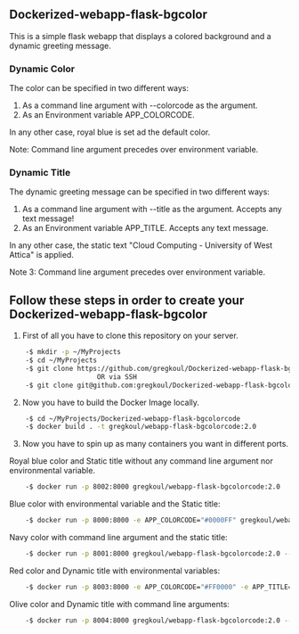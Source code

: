 ## Dockerized-webapp-flask-bgcolor
This is a simple flask webapp that displays a colored background and a dynamic greeting message. 

### Dynamic Color
The color can be specified in two different ways:

  1. As a command line argument with --colorcode as the argument.
  2. As an Environment variable APP_COLORCODE.
    
In any other case, royal blue is set ad the default color.
  
Note: Command line argument precedes over environment variable.

### Dynamic Title
The dynamic greeting message can be specified in two different ways:

  1. As a command line argument with --title as the argument. Accepts any text message!
  2. As an Environment variable APP_TITLE. Accepts any text message.
    
In any other case, the static text "Cloud Computing - University of West Attica" is applied.

Note 3: Command line argument precedes over environment variable.
## Follow these steps in order to create your Dockerized-webapp-flask-bgcolor

1. First of all you have to clone this repository on your server.
```bash
    -$ mkdir -p ~/MyProjects
    -$ cd ~/MyProjects
    -$ git clone https://github.com/gregkoul/Dockerized-webapp-flask-bgcolorcode.git
                      OR via SSH
    -$ git clone git@github.com:gregkoul/Dockerized-webapp-flask-bgcolorcode.git
```
2. Now you have to build the Docker Image locally.
```bash
    -$ cd ~/MyProjects/Dockerized-webapp-flask-bgcolorcode
    -$ docker build . -t gregkoul/webapp-flask-bgcolorcode:2.0
```
3. Now you have to spin up as many containers you want in different ports.

Royal blue color and Static title without any command line argument nor environmental variable.
```bash
    -$ docker run -p 8002:8000 gregkoul/webapp-flask-bgcolorcode:2.0
```
Blue color with environmental variable and the Static title:
```bash
    -$ docker run -p 8000:8000 -e APP_COLORCODE="#0000FF" gregkoul/webapp-flask-bgcolorcode:2.0
```
Navy color with command line argument and the static title:
```bash
    -$ docker run -p 8001:8000 gregkoul/webapp-flask-bgcolorcode:2.0 --colorcode="#000080"
```
Red color and Dynamic title with environmental variables:
```bash
    -$ docker run -p 8003:8000 -e APP_COLORCODE="#FF0000" -e APP_TITLE="Test Title" gregkoul/webapp-flask-bgcolorcode:2.0
```
Olive color and Dynamic title with command line arguments:
```bash
    -$ docker run -p 8004:8000 gregkoul/webapp-flask-bgcolorcode:2.0 --colorcode="#808000" --title="Test Title"
```

